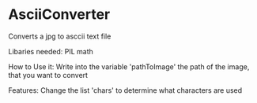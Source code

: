 # AsciiConverter
Converts a jpg to asccii text file

Libaries needed:
PIL 
math

How to Use it:
Write into the variable 'pathToImage' the path of the image, that you want to convert

Features:
Change the list 'chars' to determine what characters are used
